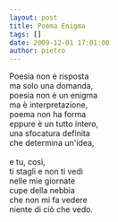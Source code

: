 ```yaml
---
layout: post
title: Poema Enigma
tags: []
date: 2009-12-01 17:01:00
author: pietro
---
```

Poesia non è risposta<br/>ma solo una domanda,<br/>poesia non è un enigma<br/>ma è interpretazione,<br/>poema non ha forma<br/>eppure è un tutto intero,<br/>una sfocatura definita<br/>che determina un'idea,<br/><br/>e tu, così,<br/>ti stagli e non ti vedi<br/>nelle mie giornate<br/>cupe della nebbia<br/>che non mi fa vedere<br/>niente di ciò che vedo.
